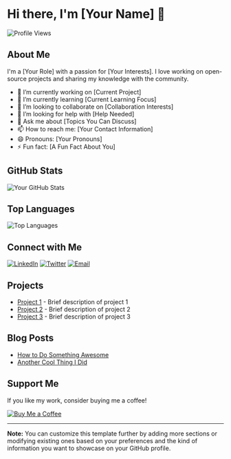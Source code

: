# Hi there, I'm [Your Name] 👋

![Profile Views](https://komarev.com/ghpvc/?username=yourusername&color=blueviolet)

## About Me
I'm a [Your Role] with a passion for [Your Interests]. I love working on open-source projects and sharing my knowledge with the community.

- 🔭 I’m currently working on [Current Project]
- 🌱 I’m currently learning [Current Learning Focus]
- 👯 I’m looking to collaborate on [Collaboration Interests]
- 🤔 I’m looking for help with [Help Needed]
- 💬 Ask me about [Topics You Can Discuss]
- 📫 How to reach me: [Your Contact Information]
- 😄 Pronouns: [Your Pronouns]
- ⚡ Fun fact: [A Fun Fact About You]

## GitHub Stats
![Your GitHub Stats](https://github-readme-stats.vercel.app/api?username=yourusername&show_icons=true&theme=radical)

## Top Languages
![Top Languages](https://github-readme-stats.vercel.app/api/top-langs/?username=yourusername&layout=compact&theme=radical)

## Connect with Me
[![LinkedIn](https://img.shields.io/badge/-LinkedIn-blue?style=flat-square&logo=Linkedin&logoColor=white&link=https://www.linkedin.com/in/yourlinkedin/)](https://www.linkedin.com/in/yourlinkedin/)
[![Twitter](https://img.shields.io/badge/-Twitter-blue?style=flat-square&logo=Twitter&logoColor=white&link=https://twitter.com/yourtwitter/)](https://twitter.com/yourtwitter/)
[![Email](https://img.shields.io/badge/-Email-c14438?style=flat-square&logo=Gmail&logoColor=white&link=mailto:youremail@gmail.com)](mailto:youremail@gmail.com)

## Projects
- [Project 1](https://github.com/yourusername/project1) - Brief description of project 1
- [Project 2](https://github.com/yourusername/project2) - Brief description of project 2
- [Project 3](https://github.com/yourusername/project3) - Brief description of project 3

## Blog Posts
<!-- BLOG-POST-LIST:START -->
- [How to Do Something Awesome](https://yourblog.com/how-to-do-something-awesome)
- [Another Cool Thing I Did](https://yourblog.com/another-cool-thing)
<!-- BLOG-POST-LIST:END -->

## Support Me
If you like my work, consider buying me a coffee!

[![Buy Me a Coffee](https://img.shields.io/badge/-Buy%20me%20a%20coffee-orange?style=flat-square&logo=buy-me-a-coffee&logoColor=white&link=https://www.buymeacoffee.com/yourusername)](https://www.buymeacoffee.com/yourusername)

---

**Note:** You can customize this template further by adding more sections or modifying existing ones based on your preferences and the kind of information you want to showcase on your GitHub profile.
